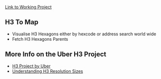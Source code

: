 [Link to Working Project](https://h3-to-map.vercel.app/)

## H3 To Map
- Visualise H3 Hexagons either by hexcode or address search world wide
- Fetch H3 Hexagons Parents

## More Info on the Uber H3 Project
- [H3 Project by Uber](https://eng.uber.com/h3/)
- [Understanding H3 Resolution Sizes](https://github.com/uber/h3/blob/master/docs/core-library/restable.md)
